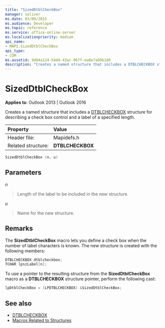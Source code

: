 ```yaml
---
title: "SizedDtblCheckBox"
manager: soliver
ms.date: 03/09/2015
ms.audience: Developer
ms.topic: reference
ms.service: office-online-server
ms.localizationpriority: medium
api_name:
- MAPI.SizedDtblCheckBox
api_type:
- COM
ms.assetid: 9d04a124-54d4-43ac-967f-ea8e7a09b1d0
description: "Creates a named structure that includes a DTBLCHECKBOX structure for describing a check box control and a label of a specified length."
---
```


# SizedDtblCheckBox
 
**Applies to**: Outlook 2013 | Outlook 2016 
  
Creates a named structure that includes a [DTBLCHECKBOX](dtblcheckbox.md) structure for describing a check box control and a label of a specified length. 
  
|Property |Value |
|:-----|:-----|
|Header file:  <br/> |Mapidefs.h  <br/> |
|Related structure:  <br/> |**DTBLCHECKBOX** <br/> |
   
```cpp
SizedDtblCheckBox (n, u)
```

## Parameters

_n_
  
> Length of the label to be included in the new structure.
    
_u_
  
> Name for the new structure.
    
## Remarks

The **SizedDtblCheckBox** macro lets you define a check box when the number of label characters is known. The new structure is created with the following members: 
  
```cpp
DTBLCHECKBOX dtblcheckbox;
TCHAR lpszLabel[n];
```

To use a pointer to the resulting structure from the **SizedDtblCheckBox** macro as a **DTBLCHECKBOX** structure pointer, perform the following cast: 
  
```cpp
lpDtblCheckBox = (LPDTBLCHECKBOX) &SizedDtblCheckBox;
```

## See also

- [DTBLCHECKBOX](dtblcheckbox.md)
- [Macros Related to Structures](macros-related-to-structures.md)

